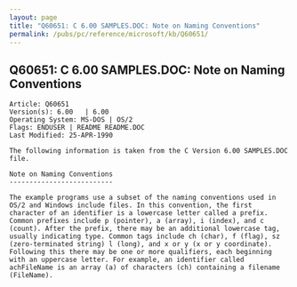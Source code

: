 ```yaml
---
layout: page
title: "Q60651: C 6.00 SAMPLES.DOC: Note on Naming Conventions"
permalink: /pubs/pc/reference/microsoft/kb/Q60651/
---
```


## Q60651: C 6.00 SAMPLES.DOC: Note on Naming Conventions

	Article: Q60651
	Version(s): 6.00   | 6.00
	Operating System: MS-DOS | OS/2
	Flags: ENDUSER | README README.DOC
	Last Modified: 25-APR-1990
	
	The following information is taken from the C Version 6.00 SAMPLES.DOC
	file.
	
	Note on Naming Conventions
	--------------------------
	
	The example programs use a subset of the naming conventions used in
	OS/2 and Windows include files. In this convention, the first
	character of an identifier is a lowercase letter called a prefix.
	Common prefixes include p (pointer), a (array), i (index), and c
	(count). After the prefix, there may be an additional lowercase tag,
	usually indicating type. Common tags include ch (char), f (flag), sz
	(zero-terminated string) l (long), and x or y (x or y coordinate).
	Following this there may be one or more qualifiers, each beginning
	with an uppercase letter. For example, an identifier called
	achFileName is an array (a) of characters (ch) containing a filename
	(FileName).
